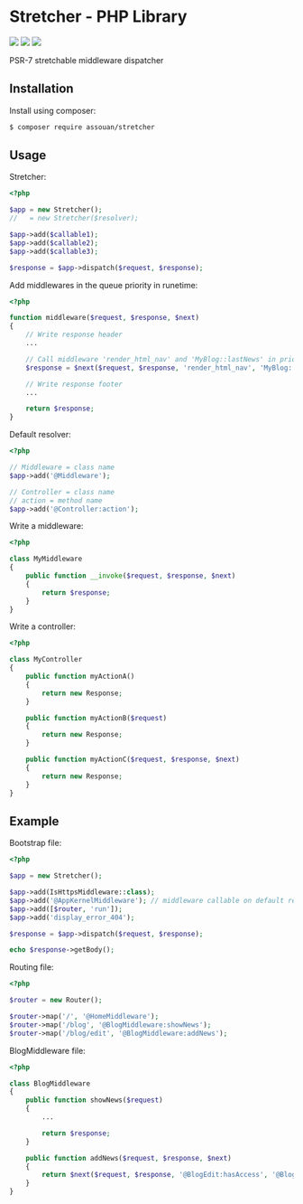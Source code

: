 # Stretcher - PHP Library

[![](https://img.shields.io/packagist/v/assouan/stretcher.svg)](https://packagist.org/packages/assouan/stretcher)
[![](https://img.shields.io/packagist/dt/assouan/stretcher.svg)](https://packagist.org/packages/assouan/stretcher)
[![](https://img.shields.io/packagist/l/assouan/stretcher.svg)](https://packagist.org/packages/assouan/stretcher)

PSR-7 stretchable middleware dispatcher

## Installation

Install using composer:

```bash
$ composer require assouan/stretcher
```

## Usage

Stretcher:

```php
<?php

$app = new Stretcher();
//   = new Stretcher($resolver);

$app->add($callable1);
$app->add($callable2);
$app->add($callable3);

$response = $app->dispatch($request, $response);
```

Add middlewares in the queue priority in runetime:

```php
<?php

function middleware($request, $response, $next)
{
    // Write response header
    ...

    // Call middleware 'render_html_nav' and 'MyBlog::lastNews' in priority and continue next
    $response = $next($request, $response, 'render_html_nav', 'MyBlog::lastNews')

    // Write response footer
    ...

    return $response;
}
```

Default resolver:

```php
<?php

// Middleware = class name
$app->add('@Middleware');

// Controller = class name
// action = method name
$app->add('@Controller:action');
```

Write a middleware:

```php
<?php

class MyMiddleware
{
    public function __invoke($request, $response, $next)
    {
        return $response;
    }
}
```

Write a controller:

```php
<?php

class MyController
{
    public function myActionA()
    {
        return new Response;
    }

    public function myActionB($request)
    {
        return new Response;
    }

    public function myActionC($request, $response, $next)
    {
        return new Response;
    }
}
```

## Example

Bootstrap file:

```php
<?php

$app = new Stretcher();

$app->add(IsHttpsMiddleware::class);
$app->add('@AppKernelMiddleware'); // middleware callable on default resolver
$app->add([$router, 'run']);
$app->add('display_error_404');

$response = $app->dispatch($request, $response);

echo $response->getBody();
```

Routing file:

```php
<?php

$router = new Router();

$router->map('/', '@HomeMiddleware');
$router->map('/blog', '@BlogMiddleware:showNews');
$router->map('/blog/edit', '@BlogMiddleware:addNews');
```

BlogMiddleware file:

```php
<?php

class BlogMiddleware
{
    public function showNews($request)
    {
        ...

        return $response;
    }

    public function addNews($request, $response, $next)
    {
        return $next($request, $response, '@BlogEdit:hasAccess', '@BlogEdit:adminNav', '@BlogEdit:adminEditor');
    }
}
```
